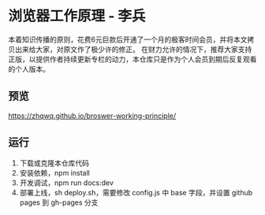# 浏览器工作原理 - 李兵
本着知识传播的原则，花费6元巨款后开通了一个月的极客时间会员，并将本文拷贝出来给大家，对原文作了极少许的修正。 
在财力允许的情况下，推荐大家支持正版，以提供作者持续更新专栏的动力，本仓库只是作为个人会员到期后反复观看的个人版本。

## 预览
https://zhqwq.github.io/broswer-working-principle/

## 运行
1. 下载或克隆本仓库代码
2. 安装依赖，npm install
3. 开发调试，npm run docs:dev
4. 部署上线，sh deploy.sh，需要修改 config.js 中 base 字段，并设置 github pages 到 gh-pages 分支
